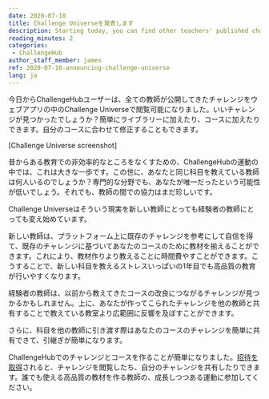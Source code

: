 ```yaml
---
date: 2020-07-10
title: Challenge Universeを発表します
description: Starting today, you can find other teachers' published challenges in Challenge Universe
reading_minutes: 2
categories:
 - ChallengeHub
author_staff_member: james
ref: 2020-07-10-announcing-challenge-universe
lang: ja
---
```


今日からChallengeHubユーザーは、全ての教師が公開してきたチャレンジをウェブアプリの中のChallenge Universeで閲覧可能になりました。いいチャレンジが見つかったでしょうか？簡単にライブラリーに加えたり、コースに加えたりできます。自分のコースに合わせて修正することもできます。


\[Challenge Universe screenshot\]

昔からある教育での非効率的なところをなくすための、ChallengeHubの運動の中では、これは大きな一歩です。この世に、あなたと同じ科目を教えている教師は何人いるのでしょうか？専門的な分野でも、あなたが唯一だったという可能性が低いでしょう。それでも、教師の間での協力はまだ珍しいです。

Challenge Universeはそういう現実を新しい教師にとっても経験者の教師にとっても変え始めています。

新しい教師は、プラットフォーム上に既存のチャレンジを参考にして自信を得て、既存のチャレンジに基づいてあなたのコースのために教材を揃えることができます。これにより、教材作りより教えることに時間費やすことができます。こうすることで、新しい科目を教えるストレスいっぱいの1年目でも高品質の教育が行いやすくなります。

経験者の教師は、以前から教えてきたコースの改良につながるチャレンジが見つかるかもしれません。上に、あなたが作ってこられたチャレンジを他の教師と共有することで教えている教室より広範囲に反響を及ぼすことができます。

さらに、科目を他の教師に引き渡す際はあなたのコースのチャレンジを簡単に共有できて、引継ぎが簡単になります。

ChallengeHubでのチャレンジとコースを作ることが簡単になりました。[招待を取得]( /contact/ )されると、チャレンジを閲覧したち、自分のチャレンジを共有したりできます。誰でも使える高品質の教材を作る教師の、成長しつつある運動に参加してください。
